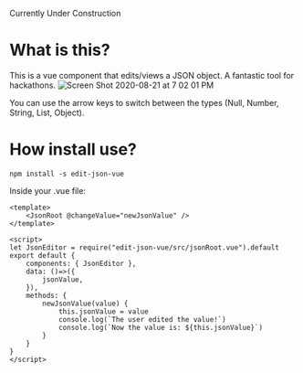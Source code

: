 Currently Under Construction

# What is this?

This is a vue component that edits/views a JSON object. A fantastic tool for hackathons.
![Screen Shot 2020-08-21 at 7 02 01 PM](https://user-images.githubusercontent.com/17692058/90943949-c75b0800-e3e1-11ea-9ab5-8dbdd6a9607e.png)

You can use the arrow keys to switch between the types (Null, Number, String, List, Object).

# How install use?

`npm install -s edit-json-vue`


Inside your .vue file:
```vue
<template>
    <JsonRoot @changeValue="newJsonValue" />
</template>

<script>
let JsonEditor = require("edit-json-vue/src/jsonRoot.vue").default
export default {
    components: { JsonEditor },
    data: ()=>({
        jsonValue,
    }),
    methods: {
        newJsonValue(value) {
            this.jsonValue = value
            console.log(`The user edited the value!`)
            console.log(`Now the value is: ${this.jsonValue}`)
        }
    }
}
</script>
```
